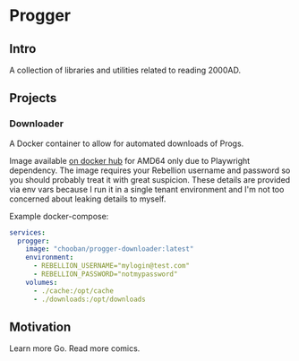 # Progger


## Intro

A collection of libraries and utilities related to reading 2000AD.

## Projects 


### Downloader

A Docker container to allow for automated downloads of Progs. 

Image available [on docker hub](https://hub.docker.com/repository/docker/chooban/progger-downloader/general) for AMD64 only
due to Playwright dependency. The image requires your Rebellion username and password so you
should probably treat it with great suspicion. These details are provided via env vars because I run it in a
single tenant environment and I'm not too concerned about leaking details to myself.

Example docker-compose:

```yaml
services:
  progger:
    image: "chooban/progger-downloader:latest"
    environment:
      - REBELLION_USERNAME="mylogin@test.com"
      - REBELLION_PASSWORD="notmypassword"
    volumes:
      - ./cache:/opt/cache
      - ./downloads:/opt/downloads
```

## Motivation

Learn more Go. Read more comics.
